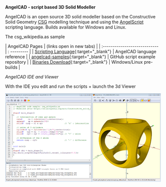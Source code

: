 **AngelCAD - script based 3D Solid Modeller**

AngelCAD is an open source 3D solid modeller based on the Constructive Solid Geometry [CSG](https://en.wikipedia.org/wiki/Constructive_solid_geometry) modelling technique and using the [AngelScript](http://www.angelcode.com/angelscript/sdk/docs/manual/doc_script.html) scripting language. Builds available for Windows and Linux.


<script src="https://embed.github.com/view/3d/arnholm/acdocs/master/stl/csg_wikipedia.stl?height=300&width=500"> </script>
The csg_wikipedia.as sample



| AngelCAD Pages  | (links open in new tabs)  |
| :---------------------------- | : --------- |
| [Scripting Language](/docs/index.html){:target="_blank"}  | AngelCAD language reference  |
| [angelcad-samples](https://github.com/arnholm/angelcad-samples){:target="_blank"}  | GitHub script example repository |
| [Binaries Download](https://github.com/arnholm/xcsg/releases){:target="_blank"} | Windows/Linux pre-builds |



*AngelCAD IDE and Viewer*

With the IDE you edit and run the scripts + launch the 3d Viewer

![AngelCAD modeller](/images/angelcad_ide.png)

